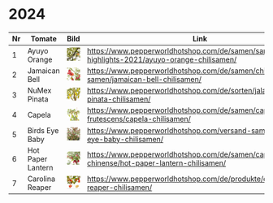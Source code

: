 # 2024

| Nr  | Tomate            | Bild                                 | Link                                                                                          |
| --- | ----------------- | ------------------------------------ | --------------------------------------------------------------------------------------------- |
| 1   | Ayuyo Orange      | ![Ayuyo Orange](img/2024/1.jpg)      | <https://www.pepperworldhotshop.com/de/samen/samen-highlights-2021/ayuyo-orange-chilisamen/>  |
| 2   | Jamaican Bell     | ![Jamaican Bell](img/2024/2.jpg)     | <https://www.pepperworldhotshop.com/de/samen/chili-samen/jamaican-bell-chilisamen/>           |
| 3   | NuMex Pinata      | ![NuMex Pinata](img/2024/3.jpg)      | <https://www.pepperworldhotshop.com/de/sorten/jalapeno/numex-pinata-chilisamen/>              |
| 4   | Capela            | ![Capela](img/2024/4.jpg)            | <https://www.pepperworldhotshop.com/de/samen/capsicum-frutescens/capela-chilisamen/>          |
| 5   | Birds Eye Baby    | ![Birds Eye Baby](img/2024/5.jpg)    | <https://www.pepperworldhotshop.com/versand-samen/birds-eye-baby-chilisamen/>                 |
| 6   | Hot Paper Lantern | ![Hot Paper Lantern](img/2024/6.jpg) | <https://www.pepperworldhotshop.com/de/samen/capsicum-chinense/hot-paper-lantern-chilisamen/> |
| 7   | Carolina Reaper   | ![Carolina Reaper](img/2024/7.jpg)   | <https://www.pepperworldhotshop.com/de/produkte/carolina-reaper-chilisamen/>                  |
